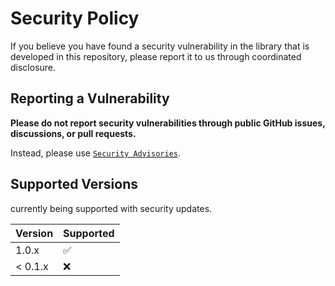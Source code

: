 # Security Policy

If you believe you have found a security vulnerability in the library that is developed in this repository, please report it to us through coordinated disclosure.

## Reporting a Vulnerability

**Please do not report security vulnerabilities through public GitHub issues, discussions, or pull requests.**

Instead, please use [`Security Advisories`](https://github.com/ghostwriter/config/security/advisories/new).

## Supported Versions

currently being supported with security updates.

| Version | Supported |
| ------- | --------- |
|  1.0.x  | :white_check_mark: |
| < 0.1.x | :x: |